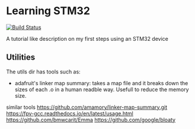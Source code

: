 # Learning STM32

[![Build Status](https://travis-ci.org/amamory/learning-stm32.svg?branch=master)](https://travis-ci.org/amamory/learning-stm32)

A tutorial like description on my first steps using an STM32 device

## Utilities

The utils dir has tools such as:
- adafruit's linker map summary: takes a map file and it breaks down the sizes of each .o in a human readble way. Usefull to reduce the memory size.

similar tools
https://github.com/amamory/linker-map-summary.git
https://fpv-gcc.readthedocs.io/en/latest/usage.html
https://github.com/bmwcarit/Emma
https://github.com/google/bloaty
